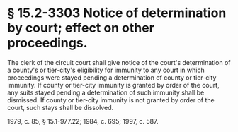 # § 15.2-3303 Notice of determination by court; effect on other proceedings.

<p>The clerk of the circuit court shall give notice of the court's determination of a county's or tier-city's eligibility for immunity to any court in which proceedings were stayed pending a determination of county or tier-city immunity. If county or tier-city immunity is granted by order of the court, any suits stayed pending a determination of such immunity shall be dismissed. If county or tier-city immunity is not granted by order of the court, such stays shall be dissolved.</p><p>1979, c. 85, § 15.1-977.22; 1984, c. 695; 1997, c. 587.</p>